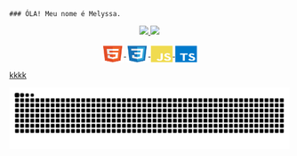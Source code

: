 

    ### ÓLA! Meu nome é Melyssa.

<div align="center">
  <a href="https://github.com/melcastrox">
  <img height="180em" src="https://github-readme-stats.vercel.app/api?username=melcastrox&show_icons=true&theme=cobalt&include_all_commits=true&count_private=true"/>
  <img height="180em" src="https://github-readme-stats.vercel.app/api/top-langs/?username=melcastrox&layout=compact&langs_count=7&theme=cobalt"/>
  </div>
  
  
  <div align="center"><br>
   <img align="center" alt="Rafa-HTML" height="30" width="40" src="https://raw.githubusercontent.com/devicons/devicon/master/icons/html5/html5-original.svg">
  <img align="center" alt="Rafa-CSS" height="30" width="40" src="https://raw.githubusercontent.com/devicons/devicon/master/icons/css3/css3-original.svg">
   <img align="center" alt="Rafa-Js" height="30" width="40" src="https://raw.githubusercontent.com/devicons/devicon/master/icons/javascript/javascript-plain.svg">
     <img align="center" alt="Rafa-Js" height="30" width="40" src="https://raw.githubusercontent.com/devicons/devicon/1119b9f84c0290e0f0b38982099a2bd027a48bf1/icons/typescript/typescript-original.svg">
  
   </div>


kkkk


<picture align="center">
  <source media="(prefers-color-scheme: dark)" srcset="https://raw.githubusercontent.com/melcastrox/melcastrox/output/github-contribution-grid-snake-dark.svg">
  <source media="(prefers-color-scheme: light)" srcset="https://raw.githubusercontent.com/melcastrox/melcastrox/output/github-contribution-grid-snake-dark.svg">
  <img align="center" alt="github contribution grid snake animation" src="https://raw.githubusercontent.com/melcastrox/melcastrox/output/github-contribution-grid-snake.svg">
</picture>













<!--
**melcastrox/melcastrox** is a ✨ _special_ ✨ repository because its `README.md` (this file) appears on your GitHub profile.

Here are some ideas to get you started:

- 🔭 I’m currently working on ...
- 🌱 I’m currently learning ...
- 👯 I’m looking to collaborate on .. 
- 🤔 I’m looking for help with ...
- 💬 Ask me about ...
- 📫 How to reach me: ...
- 😄 Pronouns: ...
- ⚡ Fun fact: ...
-->
